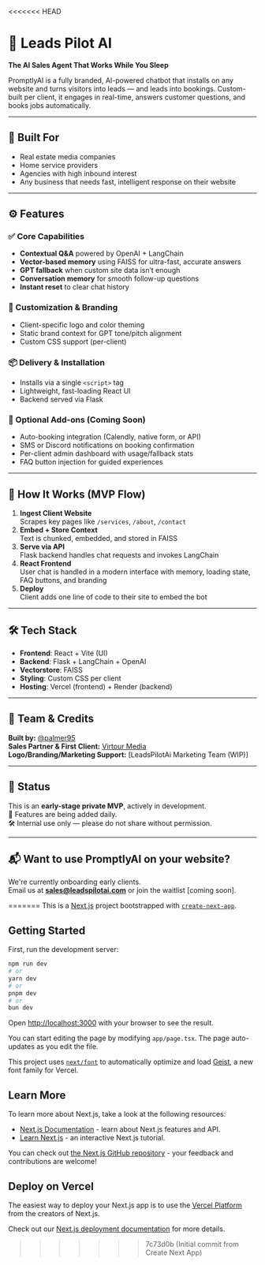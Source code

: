 <<<<<<< HEAD
# 🧠 Leads Pilot AI 

**The AI Sales Agent That Works While You Sleep**

PromptlyAI is a fully branded, AI-powered chatbot that installs on any website and turns visitors into leads — and leads into bookings. Custom-built per client, it engages in real-time, answers customer questions, and books jobs automatically.

---

## 🔧 Built For

- Real estate media companies
- Home service providers
- Agencies with high inbound interest
- Any business that needs fast, intelligent response on their website

---

## ⚙️ Features

### ✅ Core Capabilities
- **Contextual Q&A** powered by OpenAI + LangChain
- **Vector-based memory** using FAISS for ultra-fast, accurate answers
- **GPT fallback** when custom site data isn’t enough
- **Conversation memory** for smooth follow-up questions
- **Instant reset** to clear chat history

### 🎨 Customization & Branding
- Client-specific logo and color theming
- Static brand context for GPT tone/pitch alignment
- Custom CSS support (per-client)

### 📦 Delivery & Installation
- Installs via a single `<script>` tag
- Lightweight, fast-loading React UI
- Backend served via Flask

### 🔌 Optional Add-ons (Coming Soon)
- Auto-booking integration (Calendly, native form, or API)
- SMS or Discord notifications on booking confirmation
- Per-client admin dashboard with usage/fallback stats
- FAQ button injection for guided experiences

---

## 🚀 How It Works (MVP Flow)

1. **Ingest Client Website**  
   Scrapes key pages like `/services`, `/about`, `/contact`  
2. **Embed + Store Context**  
   Text is chunked, embedded, and stored in FAISS
3. **Serve via API**  
   Flask backend handles chat requests and invokes LangChain
4. **React Frontend**  
   User chat is handled in a modern interface with memory, loading state, FAQ buttons, and branding
5. **Deploy**  
   Client adds one line of code to their site to embed the bot

---

## 🛠️ Tech Stack

- **Frontend**: React + Vite (UI)
- **Backend**: Flask + LangChain + OpenAI
- **Vectorstore**: FAISS
- **Styling**: Custom CSS per client
- **Hosting**: Vercel (frontend) + Render (backend)

---

## 👥 Team & Credits

**Built by:** [@palmer95](https://github.com/palmer95)  
**Sales Partner & First Client:** [Virtour Media](https://virtourmedia.com)  
**Logo/Branding/Marketing Support:** [LeadsPilotAi Marketing Team (WIP)]  

---

## 🔐 Status

This is an **early-stage private MVP**, actively in development.  
🚧 Features are being added daily.  
🛠️ Internal use only — please do not share without permission.

---

## 📬 Want to use PromptlyAI on your website?

We're currently onboarding early clients.  
Email us at **sales@leadspilotai.com** or join the waitlist [coming soon].

=======
This is a [Next.js](https://nextjs.org) project bootstrapped with [`create-next-app`](https://nextjs.org/docs/app/api-reference/cli/create-next-app).

## Getting Started

First, run the development server:

```bash
npm run dev
# or
yarn dev
# or
pnpm dev
# or
bun dev
```

Open [http://localhost:3000](http://localhost:3000) with your browser to see the result.

You can start editing the page by modifying `app/page.tsx`. The page auto-updates as you edit the file.

This project uses [`next/font`](https://nextjs.org/docs/app/building-your-application/optimizing/fonts) to automatically optimize and load [Geist](https://vercel.com/font), a new font family for Vercel.

## Learn More

To learn more about Next.js, take a look at the following resources:

- [Next.js Documentation](https://nextjs.org/docs) - learn about Next.js features and API.
- [Learn Next.js](https://nextjs.org/learn) - an interactive Next.js tutorial.

You can check out [the Next.js GitHub repository](https://github.com/vercel/next.js) - your feedback and contributions are welcome!

## Deploy on Vercel

The easiest way to deploy your Next.js app is to use the [Vercel Platform](https://vercel.com/new?utm_medium=default-template&filter=next.js&utm_source=create-next-app&utm_campaign=create-next-app-readme) from the creators of Next.js.

Check out our [Next.js deployment documentation](https://nextjs.org/docs/app/building-your-application/deploying) for more details.
>>>>>>> 7c73d0b (Initial commit from Create Next App)
